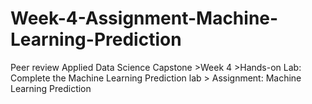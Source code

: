 # Week-4-Assignment-Machine-Learning-Prediction
Peer review Applied Data Science Capstone >Week 4 >Hands-on Lab: Complete the Machine Learning Prediction lab > Assignment: Machine Learning Prediction
